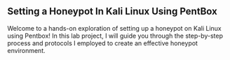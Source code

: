 ## Setting a Honeypot In Kali Linux Using PentBox
Welcome to a hands-on exploration of setting up a honeypot on Kali Linux using Pentbox! In this lab project, I will guide you through the step-by-step process and protocols I employed to create an effective honeypot environment.
